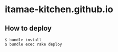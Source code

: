 itamae-kitchen.github.io
========================

## How to deploy

```
$ bundle install
$ bundle exec rake deploy
```
